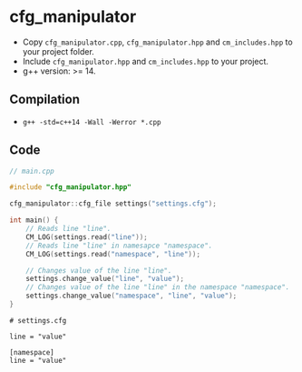 # cfg_manipulator
* Copy ```cfg_manipulator.cpp```, ```cfg_manipulator.hpp``` and ```cm_includes.hpp``` to your project folder.
* Include ```cfg_manipulator.hpp``` and ```cm_includes.hpp``` to your project.
* g++ version: >= 14.
## Compilation
* ```g++ -std=c++14 -Wall -Werror *.cpp```
## Code
``` cpp
// main.cpp

#include "cfg_manipulator.hpp"

cfg_manipulator::cfg_file settings("settings.cfg");

int main() {
    // Reads line "line".
    CM_LOG(settings.read("line"));
    // Reads line "line" in namesapce "namespace".
    CM_LOG(settings.read("namespace", "line"));

    // Changes value of the line "line".
    settings.change_value("line", "value");
    // Changes value of the line "line" in the namespace "namespace".
    settings.change_value("namespace", "line", "value");
}
```
```
# settings.cfg

line = "value"

[namespace]
line = "value"
```